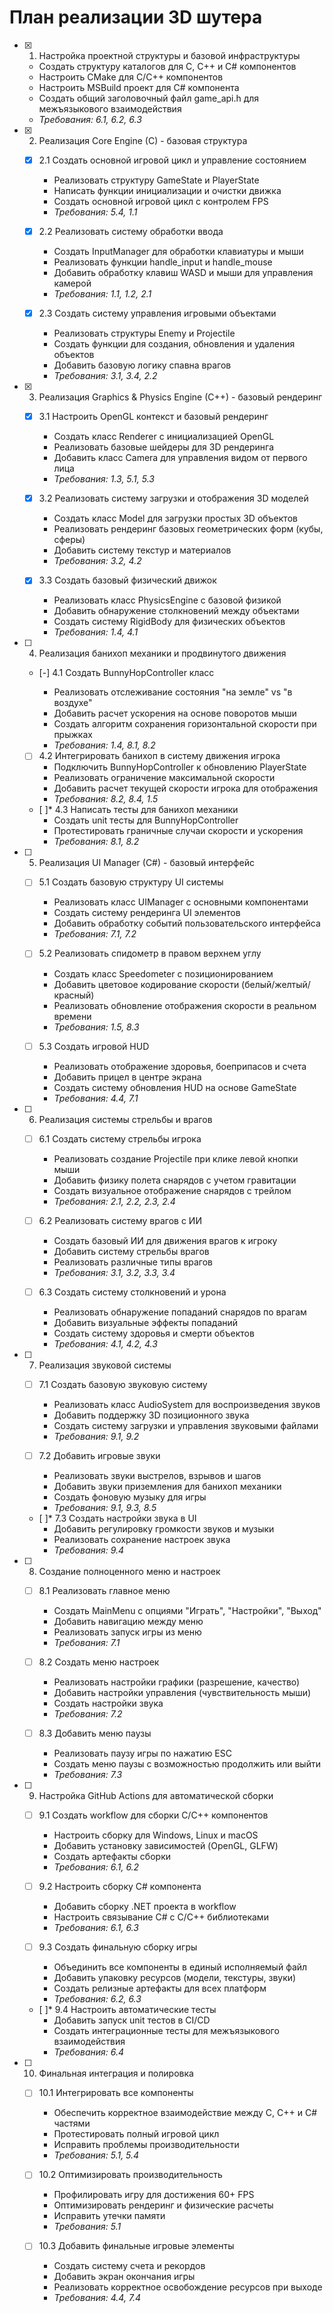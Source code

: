 # План реализации 3D шутера

- [x] 1. Настройка проектной структуры и базовой инфраструктуры



  - Создать структуру каталогов для C, C++ и C# компонентов
  - Настроить CMake для C/C++ компонентов
  - Настроить MSBuild проект для C# компонента
  - Создать общий заголовочный файл game_api.h для межъязыкового взаимодействия
  - _Требования: 6.1, 6.2, 6.3_

- [x] 2. Реализация Core Engine (C) - базовая структура


  - [x] 2.1 Создать основной игровой цикл и управление состоянием



    - Реализовать структуру GameState и PlayerState
    - Написать функции инициализации и очистки движка
    - Создать основной игровой цикл с контролем FPS
    - _Требования: 5.4, 1.1_

  
  - [x] 2.2 Реализовать систему обработки ввода

    - Создать InputManager для обработки клавиатуры и мыши
    - Реализовать функции handle_input и handle_mouse
    - Добавить обработку клавиш WASD и мыши для управления камерой
    - _Требования: 1.1, 1.2, 2.1_
  
  - [x] 2.3 Создать систему управления игровыми объектами


    - Реализовать структуры Enemy и Projectile
    - Создать функции для создания, обновления и удаления объектов
    - Добавить базовую логику спавна врагов
    - _Требования: 3.1, 3.4, 2.2_

- [x] 3. Реализация Graphics & Physics Engine (C++) - базовый рендеринг


  - [x] 3.1 Настроить OpenGL контекст и базовый рендеринг



    - Создать класс Renderer с инициализацией OpenGL
    - Реализовать базовые шейдеры для 3D рендеринга
    - Добавить класс Camera для управления видом от первого лица
    - _Требования: 1.3, 5.1, 5.3_
  
  - [x] 3.2 Реализовать систему загрузки и отображения 3D моделей


    - Создать класс Model для загрузки простых 3D объектов
    - Реализовать рендеринг базовых геометрических форм (кубы, сферы)
    - Добавить систему текстур и материалов
    - _Требования: 3.2, 4.2_
  
  - [x] 3.3 Создать базовый физический движок


    - Реализовать класс PhysicsEngine с базовой физикой
    - Добавить обнаружение столкновений между объектами
    - Создать систему RigidBody для физических объектов
    - _Требования: 1.4, 4.1_

- [ ] 4. Реализация банихоп механики и продвинутого движения
  - [-] 4.1 Создать BunnyHopController класс

    - Реализовать отслеживание состояния "на земле" vs "в воздухе"
    - Добавить расчет ускорения на основе поворотов мыши
    - Создать алгоритм сохранения горизонтальной скорости при прыжках
    - _Требования: 1.4, 8.1, 8.2_
  
  - [ ] 4.2 Интегрировать банихоп в систему движения игрока
    - Подключить BunnyHopController к обновлению PlayerState
    - Реализовать ограничение максимальной скорости
    - Добавить расчет текущей скорости игрока для отображения
    - _Требования: 8.2, 8.4, 1.5_
  
  - [ ]* 4.3 Написать тесты для банихоп механики
    - Создать unit тесты для BunnyHopController
    - Протестировать граничные случаи скорости и ускорения
    - _Требования: 8.1, 8.2_

- [ ] 5. Реализация UI Manager (C#) - базовый интерфейс
  - [ ] 5.1 Создать базовую структуру UI системы
    - Реализовать класс UIManager с основными компонентами
    - Создать систему рендеринга UI элементов
    - Добавить обработку событий пользовательского интерфейса
    - _Требования: 7.1, 7.2_
  
  - [ ] 5.2 Реализовать спидометр в правом верхнем углу
    - Создать класс Speedometer с позиционированием
    - Добавить цветовое кодирование скорости (белый/желтый/красный)
    - Реализовать обновление отображения скорости в реальном времени
    - _Требования: 1.5, 8.3_
  
  - [ ] 5.3 Создать игровой HUD
    - Реализовать отображение здоровья, боеприпасов и счета
    - Добавить прицел в центре экрана
    - Создать систему обновления HUD на основе GameState
    - _Требования: 4.4, 7.1_

- [ ] 6. Реализация системы стрельбы и врагов
  - [ ] 6.1 Создать систему стрельбы игрока
    - Реализовать создание Projectile при клике левой кнопки мыши
    - Добавить физику полета снарядов с учетом гравитации
    - Создать визуальное отображение снарядов с трейлом
    - _Требования: 2.1, 2.2, 2.3, 2.4_
  
  - [ ] 6.2 Реализовать систему врагов с ИИ
    - Создать базовый ИИ для движения врагов к игроку
    - Добавить систему стрельбы врагов
    - Реализовать различные типы врагов
    - _Требования: 3.1, 3.2, 3.3, 3.4_
  
  - [ ] 6.3 Создать систему столкновений и урона
    - Реализовать обнаружение попаданий снарядов по врагам
    - Добавить визуальные эффекты попаданий
    - Создать систему здоровья и смерти объектов
    - _Требования: 4.1, 4.2, 4.3_

- [ ] 7. Реализация звуковой системы
  - [ ] 7.1 Создать базовую звуковую систему
    - Реализовать класс AudioSystem для воспроизведения звуков
    - Добавить поддержку 3D позиционного звука
    - Создать систему загрузки и управления звуковыми файлами
    - _Требования: 9.1, 9.2_
  
  - [ ] 7.2 Добавить игровые звуки
    - Реализовать звуки выстрелов, взрывов и шагов
    - Добавить звуки приземления для банихоп механики
    - Создать фоновую музыку для игры
    - _Требования: 9.1, 9.3, 8.5_
  
  - [ ]* 7.3 Создать настройки звука в UI
    - Добавить регулировку громкости звуков и музыки
    - Реализовать сохранение настроек звука
    - _Требования: 9.4_

- [ ] 8. Создание полноценного меню и настроек
  - [ ] 8.1 Реализовать главное меню
    - Создать MainMenu с опциями "Играть", "Настройки", "Выход"
    - Добавить навигацию между меню
    - Реализовать запуск игры из меню
    - _Требования: 7.1_
  
  - [ ] 8.2 Создать меню настроек
    - Реализовать настройки графики (разрешение, качество)
    - Добавить настройки управления (чувствительность мыши)
    - Создать настройки звука
    - _Требования: 7.2_
  
  - [ ] 8.3 Добавить меню паузы
    - Реализовать паузу игры по нажатию ESC
    - Создать меню паузы с возможностью продолжить или выйти
    - _Требования: 7.3_

- [ ] 9. Настройка GitHub Actions для автоматической сборки
  - [ ] 9.1 Создать workflow для сборки C/C++ компонентов
    - Настроить сборку для Windows, Linux и macOS
    - Добавить установку зависимостей (OpenGL, GLFW)
    - Создать артефакты сборки
    - _Требования: 6.1, 6.2_
  
  - [ ] 9.2 Настроить сборку C# компонента
    - Добавить сборку .NET проекта в workflow
    - Настроить связывание C# с C/C++ библиотеками
    - _Требования: 6.1, 6.3_
  
  - [ ] 9.3 Создать финальную сборку игры
    - Объединить все компоненты в единый исполняемый файл
    - Добавить упаковку ресурсов (модели, текстуры, звуки)
    - Создать релизные артефакты для всех платформ
    - _Требования: 6.2, 6.3_
  
  - [ ]* 9.4 Настроить автоматические тесты
    - Добавить запуск unit тестов в CI/CD
    - Создать интеграционные тесты для межъязыкового взаимодействия
    - _Требования: 6.4_

- [ ] 10. Финальная интеграция и полировка
  - [ ] 10.1 Интегрировать все компоненты
    - Обеспечить корректное взаимодействие между C, C++ и C# частями
    - Протестировать полный игровой цикл
    - Исправить проблемы производительности
    - _Требования: 5.1, 5.4_
  
  - [ ] 10.2 Оптимизировать производительность
    - Профилировать игру для достижения 60+ FPS
    - Оптимизировать рендеринг и физические расчеты
    - Исправить утечки памяти
    - _Требования: 5.1_
  
  - [ ] 10.3 Добавить финальные игровые элементы
    - Создать систему счета и рекордов
    - Добавить экран окончания игры
    - Реализовать корректное освобождение ресурсов при выходе
    - _Требования: 4.4, 7.4_